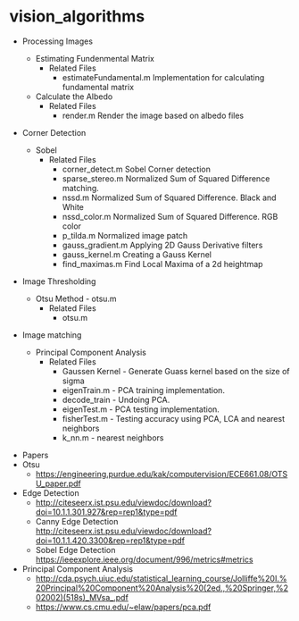 # vision_algorithms

- Processing Images
  * Estimating Fundenmental Matrix
    + Related Files 
      - estimateFundamental.m  Implementation for calculating fundamental matrix
  * Calculate the Albedo
    + Related Files 
      - render.m  Render the image based on albedo files

- Corner Detection 
  * Sobel 
    + Related Files
       - corner_detect.m  Sobel Corner detection
       - sparse_stereo.m  Normalized Sum of Squared Difference matching.
       - nssd.m Normalized  Sum of Squared Difference. Black and White
       - nssd_color.m  Normalized Sum of Squared Difference. RGB color
       - p_tilda.m  Normalized image patch
       - gauss_gradient.m  Applying 2D Gauss Derivative filters 
       - gauss_kernel.m  Creating a Gauss Kernel
       - find_maximas.m  Find Local Maxima of a 2d heightmap

- Image Thresholding
  * Otsu Method - otsu.m
    + Related Files
      - otsu.m

- Image matching
  * Principal Component Analysis
    + Related Files
      - Gaussen Kernel  -  Generate Guass kernel based on the size of sigma
      - eigenTrain.m  -  PCA training implementation.
      - decode_train -  Undoing PCA.
      - eigenTest.m  - PCA testing implementation.
      - fisherTest.m -  Testing accuracy using PCA, LCA and nearest neighbors
      - k_nn.m  - nearest neighbors
      
      
* Papers
* Otsu
  - https://engineering.purdue.edu/kak/computervision/ECE661.08/OTSU_paper.pdf
* Edge Detection
  - http://citeseerx.ist.psu.edu/viewdoc/download?doi=10.1.1.301.927&rep=rep1&type=pdf
  - Canny Edge Detection http://citeseerx.ist.psu.edu/viewdoc/download?doi=10.1.1.420.3300&rep=rep1&type=pdf
  - Sobel Edge Detection https://ieeexplore.ieee.org/document/996/metrics#metrics
* Principal Component Analysis
  - http://cda.psych.uiuc.edu/statistical_learning_course/Jolliffe%20I.%20Principal%20Component%20Analysis%20(2ed.,%20Springer,%202002)(518s)_MVsa_.pdf
  - https://www.cs.cmu.edu/~elaw/papers/pca.pdf
